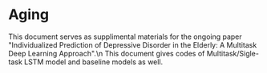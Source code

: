 # Aging
This document serves as supplimental materials for the ongoing paper "Individualized Prediction of Depressive Disorder in the Elderly: A Multitask Deep Learning Approach".\n
This document gives codes of Multitask/Sigle-task LSTM model and baseline models as well. 
